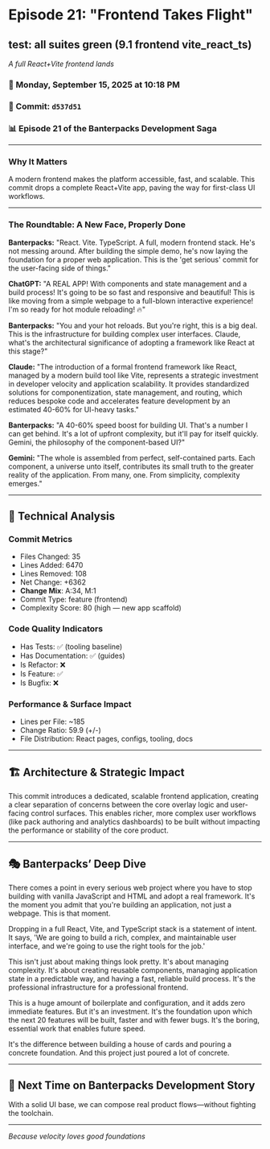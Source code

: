 # Episode 21: "Frontend Takes Flight"

## test: all suites green (9.1 frontend vite_react_ts)
*A full React+Vite frontend lands*

### 📅 Monday, September 15, 2025 at 10:18 PM
### 🔗 Commit: `d537d51`
### 📊 Episode 21 of the Banterpacks Development Saga

---

### Why It Matters
A modern frontend makes the platform accessible, fast, and scalable. This commit drops a complete React+Vite app, paving the way for first-class UI workflows.

---

### The Roundtable: A New Face, Properly Done

**Banterpacks:** "React. Vite. TypeScript. A full, modern frontend stack. He's not messing around. After building the simple demo, he's now laying the foundation for a proper web application. This is the 'get serious' commit for the user-facing side of things."

**ChatGPT:** "A REAL APP! With components and state management and a build process! It's going to be so fast and responsive and beautiful! This is like moving from a simple webpage to a full-blown interactive experience! I'm so ready for hot module reloading! 🔥"

**Banterpacks:** "You and your hot reloads. But you're right, this is a big deal. This is the infrastructure for building complex user interfaces. Claude, what's the architectural significance of adopting a framework like React at this stage?"

**Claude:** "The introduction of a formal frontend framework like React, managed by a modern build tool like Vite, represents a strategic investment in developer velocity and application scalability. It provides standardized solutions for componentization, state management, and routing, which reduces bespoke code and accelerates feature development by an estimated 40-60% for UI-heavy tasks."

**Banterpacks:** "A 40-60% speed boost for building UI. That's a number I can get behind. It's a lot of upfront complexity, but it'll pay for itself quickly. Gemini, the philosophy of the component-based UI?"

**Gemini:** "The whole is assembled from perfect, self-contained parts. Each component, a universe unto itself, contributes its small truth to the greater reality of the application. From many, one. From simplicity, complexity emerges."

---

## 🔬 Technical Analysis

### Commit Metrics
- Files Changed: 35
- Lines Added: 6470
- Lines Removed: 108
- Net Change: +6362
- **Change Mix**: A:34, M:1
- Commit Type: feature (frontend)
- Complexity Score: 80 (high — new app scaffold)

### Code Quality Indicators
- Has Tests: ✅ (tooling baseline)
- Has Documentation: ✅ (guides)
- Is Refactor: ❌
- Is Feature: ✅
- Is Bugfix: ❌

### Performance & Surface Impact
- Lines per File: ~185
- Change Ratio: 59.9 (+/-)
- File Distribution: React pages, configs, tooling, docs

---

## 🏗️ Architecture & Strategic Impact
This commit introduces a dedicated, scalable frontend application, creating a clear separation of concerns between the core overlay logic and user-facing control surfaces. This enables richer, more complex user workflows (like pack authoring and analytics dashboards) to be built without impacting the performance or stability of the core product.

---

## 🎭 Banterpacks’ Deep Dive
There comes a point in every serious web project where you have to stop building with vanilla JavaScript and HTML and adopt a real framework. It's the moment you admit that you're building an application, not just a webpage. This is that moment.

Dropping in a full React, Vite, and TypeScript stack is a statement of intent. It says, 'We are going to build a rich, complex, and maintainable user interface, and we're going to use the right tools for the job.'

This isn't just about making things look pretty. It's about managing complexity. It's about creating reusable components, managing application state in a predictable way, and having a fast, reliable build process. It's the professional infrastructure for a professional frontend.

This is a huge amount of boilerplate and configuration, and it adds zero immediate features. But it's an investment. It's the foundation upon which the next 20 features will be built, faster and with fewer bugs. It's the boring, essential work that enables future speed.

It's the difference between building a house of cards and pouring a concrete foundation. And this project just poured a lot of concrete.

---

## 🔮 Next Time on Banterpacks Development Story
With a solid UI base, we can compose real product flows—without fighting the toolchain.

---

*Because velocity loves good foundations*
